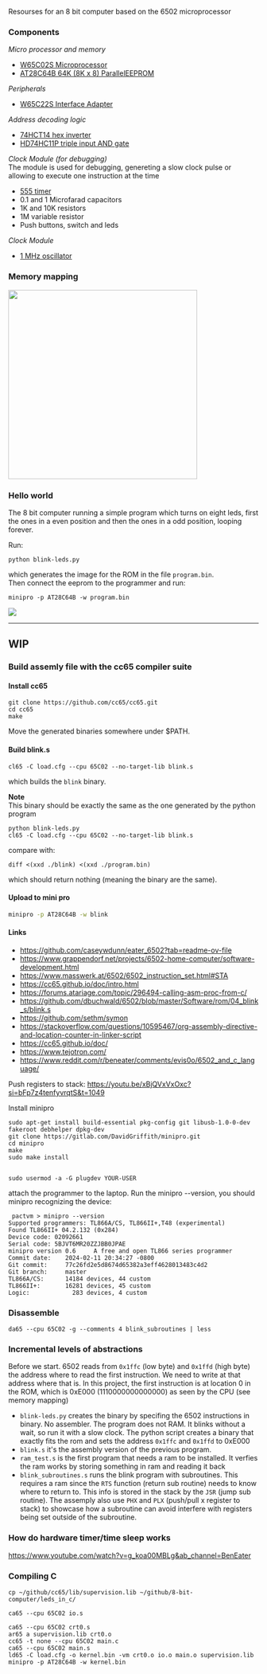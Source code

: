 Resourses for an 8 bit computer based on the 6502 microprocessor


### Components
_Micro processor and memory_
- [W65C02S Microprocessor](./datasheets/w65c02s-micro-processor.pdf)
- [AT28C64B 64K (8K x 8) ParallelEEPROM](./datasheets/28C64-eeprom.pdf)

_Peripherals_
- [W65C22S Interface Adapter](./datasheets/W65C22S6TPG-14-interface-adapter.pdf)

_Address decoding logic_
- [74HCT14 hex inverter](./datasheets/74HC_HCT14-inverter.pdf)
- [HD74HC11P triple input AND gate](./datasheets/HD74HC11P-triple-input-and-gate.pdf)

_Clock Module (for debugging)_  
The module is used for debugging, genereting a slow clock pulse or allowing to execute one instruction at the time
- [555 timer](./datasheets/lm555-timer.pdf)
- 0.1 and 1 Microfarad capacitors
- 1K and 10K resistors
- 1M variable resistor
- Push buttons, switch and leds

_Clock Module_
- [1 MHz oscillator](./datasheets/1MHz-oscillator-AEL9700CS.pdf)

### Memory mapping
<img src="./imgs/memory-mapping.jpg" width="380">


### Hello world
The 8 bit computer running a simple program which turns on eight leds, first the ones in a even position and then the ones in a odd position, looping forever.

Run:
```
python blink-leds.py
```

which generates the image for the ROM in the file `program.bin`.  
Then connect the eeprom to the programmer and run:

```
minipro -p AT28C64B -w program.bin
```

![](./imgs/leds.gif)


---------------------
## WIP

### Build assemly file with the cc65 compiler suite

#### Install cc65

```
git clone https://github.com/cc65/cc65.git
cd cc65
make
```
Move the generated binaries somewhere under $PATH.


#### Build blink.s

```
cl65 -C load.cfg --cpu 65C02 --no-target-lib blink.s
```

which builds the `blink` binary.


__Note__  
This binary should be exactly the same as the one generated by the python program

```
python blink-leds.py
cl65 -C load.cfg --cpu 65C02 --no-target-lib blink.s
```

compare with:
```
diff <(xxd ./blink) <(xxd ./program.bin)
```
which should return nothing (meaning the binary are the same).

#### Upload to mini pro

```bash
minipro -p AT28C64B -w blink
```


#### Links
- https://github.com/caseywdunn/eater_6502?tab=readme-ov-file
- https://www.grappendorf.net/projects/6502-home-computer/software-development.html
- https://www.masswerk.at/6502/6502_instruction_set.html#STA
- https://cc65.github.io/doc/intro.html
- https://forums.atariage.com/topic/296494-calling-asm-proc-from-c/
- https://github.com/dbuchwald/6502/blob/master/Software/rom/04_blink_s/blink.s
- https://github.com/sethm/symon
- https://stackoverflow.com/questions/10595467/org-assembly-directive-and-location-counter-in-linker-script
- https://cc65.github.io/doc/
- https://www.tejotron.com/
- https://www.reddit.com/r/beneater/comments/evis0o/6502_and_c_language/



Push registers to stack: https://youtu.be/xBjQVxVxOxc?si=bFp7z4tenfyvrqtS&t=1049


Install minipro
```
sudo apt-get install build-essential pkg-config git libusb-1.0-0-dev fakeroot debhelper dpkg-dev
git clone https://gitlab.com/DavidGriffith/minipro.git
cd minipro
make
sudo make install


sudo usermod -a -G plugdev YOUR-USER
```

attach the programmer to the laptop. Run the minipro --version, you should minipro recognizing the device:
```
 pactvm > minipro --version
Supported programmers: TL866A/CS, TL866II+,T48 (experimental)
Found TL866II+ 04.2.132 (0x284)
Device code: 02092661
Serial code: 5BJVT6MR20ZZJBB0JPAE
minipro version 0.6     A free and open TL866 series programmer
Commit date:    2024-02-11 20:34:27 -0800
Git commit:     77c26fd2e5d8674d65382a3eff4628013483c4d2
Git branch:     master
TL866A/CS:      14184 devices, 44 custom
TL866II+:       16281 devices, 45 custom
Logic:            283 devices, 4 custom
```


### Disassemble
```
da65 --cpu 65C02 -g --comments 4 blink_subroutines | less

```

### Incremental levels of abstractions
Before we start. 6502 reads from `0x1ffc` (low byte) and `0x1ffd` (high byte) the address where to read the first instruction. We need to write at that address where that is. In this project, the first instruction is
at location 0 in the ROM, which is 0xE000 (1110000000000000) as seen by the CPU (see memory mapping)

- `blink-leds.py` creates the binary by specifing the 6502 instructions in binary. No assembler.
The program does not RAM. It blinks without a wait, so run it with a slow clock. The python script creates
a binary that exactly fits the rom and sets the address `0x1ffc` and `0x1ffd` to 0xE000
- `blink.s` it's the assembly version of the previous program. 
- `ram_test.s` is the first program that needs a ram to be installed. It verfies the ram works by storing something in ram and reading it back
- `blink_subroutines.s` runs the blink program with subroutines. This requires a ram since the `RTS` function (return sub routine) needs to know where to return to. This info is stored in the stack by the `JSR` (jump sub routine). The assemply also use `PHX` and `PLX` (push/pull x register to stack) to showcase how a subroutine can avoid interfere with registers being set outside of the subroutine.


### How do hardware timer/time sleep works
https://www.youtube.com/watch?v=g_koa00MBLg&ab_channel=BenEater



### Compiling C
```
cp ~/github/cc65/lib/supervision.lib ~/github/8-bit-computer/leds_in_c/

ca65 --cpu 65C02 io.s

ca65 --cpu 65C02 crt0.s
ar65 a supervision.lib crt0.o
cc65 -t none --cpu 65C02 main.c
ca65 --cpu 65C02 main.s
ld65 -C load.cfg -o kernel.bin -vm crt0.o io.o main.o supervision.lib
minipro -p AT28C64B -w kernel.bin
```